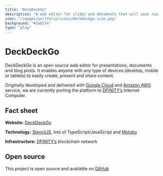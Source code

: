 ```yaml
---
title: "DeckDeckGo"
description: "A web editor for slides and documents that will soon run on the blockchain network of the DFINITY foundation."
icon: "/images/portfolio/icons/deckdeckgo-icon.png"
background: "#3a81fe"
type: "play"
---
```


# DeckDeckGo

DeckDeckGo is an open source web editor for presentations, documents and blog posts. It enables anyone with any type of devices (desktop, mobile or tablets) to easily create, present and share content.

Originally developed and delivered with [Google Cloud](https://firebase.google.com/) and [Amazon AWS](https://aws.amazon.com/) service, we are currently porting the platform to [DFINITY’s](https://dfinity.org/) Internet Computer.

## Fact sheet

**Website:** [DeckDeckGo](https://deckdeckgo.com/)

**Technology:** [StencilJS](https://stenciljs.com/), lots of TypeScript/JavaScript and [Motoko](https://smartcontracts.org/docs/language-guide/motoko.html)

**Infrastructure:** [DFINITY’s](https://dfinity.org/) blockchain network

## Open source

This project is open source and available on [GitHub](https://github.com/deckgo/deckdeckgo)
